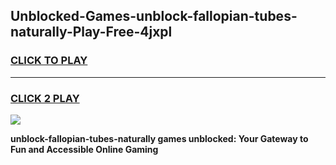 
## Unblocked-Games-unblock-fallopian-tubes-naturally-Play-Free-4jxpl
<h3>
<a href="https://premium76.site?title=unblock-fallopian-tubes-naturally&ref=18A1">CLICK TO PLAY</a></h3>
<hr>

<h3>
<a href="https://premium76.site?title=unblock-fallopian-tubes-naturally&ref=18A1">CLICK 2 PLAY</a>
  
</h3>

<a href="https://premium76.site?title=unblock-fallopian-tubes-naturally&ref=18A1"><img src="https://clearcache.store/games.png"></a>


**unblock-fallopian-tubes-naturally games unblocked: Your Gateway to Fun and Accessible Online Gaming**
